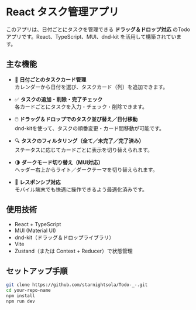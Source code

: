 # React タスク管理アプリ

このアプリは、日付ごとにタスクを管理できる **ドラッグ＆ドロップ対応** のTodoアプリです。React、TypeScript、MUI、dnd-kit を活用して構築されています。

## 主な機能

- 📅 **日付ごとのタスクカード管理**  
  カレンダーから日付を選び、タスクカード（列）を追加できます。

- ✅ **タスクの追加・削除・完了チェック**  
  各カードごとにタスクを入力・チェック・削除できます。

- 🖱️ **ドラッグ＆ドロップでのタスク並び替え／日付移動**  
  dnd-kitを使って、タスクの順番変更・カード間移動が可能です。

- 🔍 **タスクのフィルタリング（全て／未完了／完了済み）**  
  ステータスに応じてカードごとに表示を切り替えられます。

- 🌗 **ダークモード切り替え（MUI対応）**  
  ヘッダー右上からライト／ダークテーマを切り替えられます。

- 📱 **レスポンシブ対応**  
  モバイル端末でも快適に操作できるよう最適化済みです。

## 使用技術

- React + TypeScript
- MUI (Material UI)
- dnd-kit（ドラッグ＆ドロップライブラリ）
- Vite
- Zustand（または Context + Reducer）で状態管理

## セットアップ手順

```bash
git clone https://github.com/starnightsola/Todo-_-.git
cd your-repo-name
npm install
npm run dev
```
